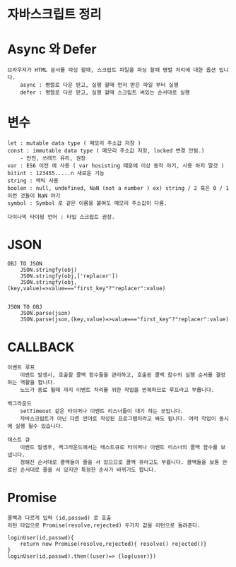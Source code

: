 # 자바스크립트 정리 

# Async 와 Defer
    브라우저가 HTML 문서를 파싱 할때, 스크립트 파일을 파싱 할때 병렬 처리에 대한 옵션 입니다. 
        async : 병렬로 다운 받고, 실행 할때 먼저 받은 파일 부터 실행 
        defer : 병렬로 다운 받고, 실행 할때 스크립트 써있는 순서대로 실행 

# 변수 
    let : mutable data type ( 메모리 주소값 저장 )
    const : immutable data type ( 메모리 주소값 저장, locked 변경 안됨.)
        - 안전, 쓰레드 유리, 권장 
    var : ES6 이전 에 사용 ( var hosisting 때문에 이상 동작 야기, 사용 하지 말것 )
    bitint : 123455.....n 새로운 기능 
    string : 백틱 사용 
    boolen : null, undefined, NaN (not a number ) ex) string / 2 혹은 0 / 1 이런 것들이 NaN 야기  
    symbol : Symbol 로 같은 이름을 붙여도 메모리 주소값이 다름. 

    다이나믹 타이핑 언어 : 타입 스크립트 권장.

# JSON 
    OBJ TO JSON 
        JSON.stringfy(obj) 
        JSON.stringfy(obj,['replacer']) 
        JSON.stringfy(obj,(key,value)=>value==="first_key"?"replacer":value) 
         

    JSON TO OBJ 
        JSON.parse(json) 
        JSON.parse(json,(key,value)=>value==="first_key"?"replacer":value)

# CALLBACK 
    이벤트 루프 
        이벤트 발생시, 호출할 콜백 함수들을 관리하고, 호출된 콜백 함수의 실행 순서를 결정하는 역활을 합니다. 
        노드가 종료 될때 까지 이벤트 처리를 위한 작업을 반복하므로 루프라고 부릅니다. 

    백그라운드 
        setTimeout 같은 타이머나 이벤트 리스너들이 대기 하는 곳입니다. 
        자바스크립트가 아닌 다른 언어로 작성된 프로그램이라고 봐도 됩니다. 여러 작업이 동시에 실행 될수 있습니다. 

    태스트 큐
        이벤트 발생후, 백그라운드에서는 태스트큐로 타이머나 이벤트 리스너의 콜백 함수를 보냅니다. 
        정해진 순서대로 콜백들이 줄을 서 있으므로 콜백 큐라고도 부릅니다. 콜백들을 보통 완료된 순서대로 줄을 서 있지만 특정한 순서가 바뀌기도 합니다. 

# Promise 
    콜백과 다르게 입력 (id,passwd) 로 호출
    리턴 타입으로 Promise(resolve,rejected) 두가지 값을 리턴으로 돌려준다. 

    loginUser(id,passwd){
        return new Promise(resolve,rejected){ resolve() rejected()}
    }
    loginUser(id,passwd).then((user)=> {log(user)})
    
    
    




